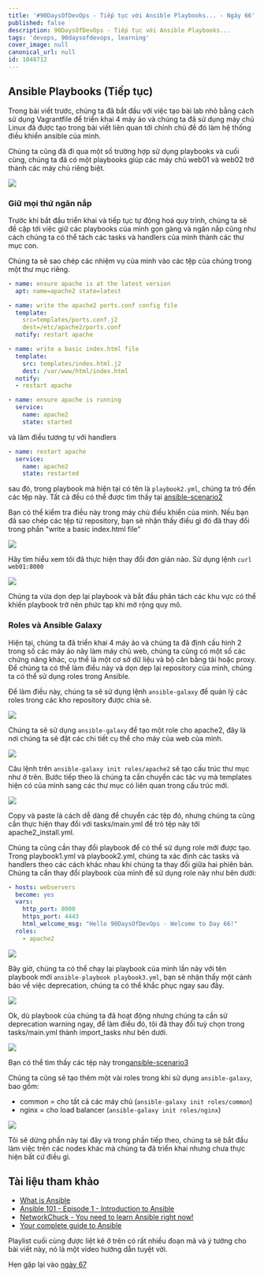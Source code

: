 ```yaml
---
title: '#90DaysOfDevOps - Tiếp tục với Ansible Playbooks... - Ngày 66'
published: false
description: 90DaysOfDevOps - Tiếp tục với Ansible Playbooks...
tags: 'devops, 90daysofdevops, learning'
cover_image: null
canonical_url: null
id: 1048712
---
```


## Ansible Playbooks (Tiếp tục)

Trong bài viết trước, chúng ta đã bắt đầu với việc tạo bài lab nhỏ bằng cách sử dụng Vagrantfile để triển khai 4 máy ảo và chúng ta đã sử dụng máy chủ Linux đã được tạo trong bài viết liên quan tới chính chủ đề đó làm hệ thống điều khiển ansible của mình.

Chúng ta cũng đã đi qua một số trường hợp sử dụng playbooks và cuối cùng, chúng ta đã có một playbooks giúp các máy chủ web01 và web02 trở thành các máy chủ riêng biệt.

![](Images/Day66_config1.png)

### Giữ mọi thứ ngăn nắp

Trước khi bắt đầu triển khai và tiếp tục tự động hoá quy trình, chúng ta sẽ đề cập tới việc giữ các playbooks của mình gọn gàng và ngăn nắp cũng như cách chúng ta có thể tách các tasks và handlers của mình thành các thư mục con.

Chúng ta sẽ sao chép các nhiệm vụ của mình vào các tệp của chúng trong một thư mục riêng.

```Yaml
- name: ensure apache is at the latest version
  apt: name=apache2 state=latest

- name: write the apache2 ports.conf config file
  template:
    src=templates/ports.conf.j2
    dest=/etc/apache2/ports.conf
  notify: restart apache

- name: write a basic index.html file
  template:
    src: templates/index.html.j2
    dest: /var/www/html/index.html
  notify:
  - restart apache

- name: ensure apache is running
  service:
    name: apache2
    state: started
```

và làm điều tương tự với handlers

```Yaml
- name: restart apache
  service:
    name: apache2
    state: restarted
```

sau đó, trong playbook mà hiện tại có tên là `playbook2.yml`, chúng ta trỏ đến các tệp này. Tất cả đều có thể được tìm thấy tại [ansible-scenario2](../../Days/Configmgmt/ansible-scenario2/)

Bạn có thể kiểm tra điều này trong máy chủ điều khiển của mình. Nếu bạn đã sao chép các tệp từ repository, bạn sẽ nhận thấy điều gì đó đã thay đổi trong phần "write a basic index.html file"

![](Images/Day66_config2.png)

Hãy tìm hiểu xem tôi đã thực hiện thay đổi đơn giản nào. Sử dụng lệnh `curl web01:8000`

![](Images/Day66_config3.png)

Chúng ta vừa dọn dẹp lại playbook và bắt đầu phân tách các khu vực có thể khiến playbook trở nên phức tạp khi mở rộng quy mô.

### Roles và Ansible Galaxy

Hiện tại, chúng ta đã triển khai 4 máy ảo và chúng ta đã định cấu hình 2 trong số các máy ảo này làm máy chủ web, chúng ta cũng có một số các chứng năng khác, cụ thể là một cơ sở dữ liệu và bộ cân bằng tải hoặc proxy. Để chúng ta có thể làm điều này và dọn dẹp lại repository của mình, chúng ta có thể sử dụng roles trong Ansible.

Để làm điều này, chúng ta sẽ sử dụng lệnh `ansible-galaxy` để quản lý các roles trong các kho repository được chia sẻ.

![](Images/Day66_config4.png)

Chúng ta sẽ sử dụng `ansible-galaxy` để tạo một role cho apache2, đây là nơi chúng ta sẽ đặt các chi tiết cụ thể cho máy của web của mình.

![](Images/Day66_config5.png)

Câu lệnh trên `ansible-galaxy init roles/apache2` sẽ tạo cấu trúc thư mục như ở trên. Bước tiếp theo là chúng ta cần chuyển các tác vụ mà templates hiện có của mình sang các thư mục có liên quan trong cấu trúc mới.

![](Images/Day66_config6.png)

Copy và paste là cách dễ dàng để chuyển các tệp đó, nhưng chúng ta cũng cần thực hiện thay đổi với tasks/main.yml để trỏ tệp này tới apache2_install.yml.

Chúng ta cũng cần thay đổi playbook để có thể sử dụng role mới được tạo. Trong playbook1.yml và playbook2.yml, chúng ta xác định các tasks và handlers theo các cách khác nhau khi chúng ta thay đổi giữa hai phiên bản. Chúng ta cần thay đổi playbook của mình để sử dụng role này như bên dưới:

```Yaml
- hosts: webservers
  become: yes
  vars:
    http_port: 8000
    https_port: 4443
    html_welcome_msg: "Hello 90DaysOfDevOps - Welcome to Day 66!"
  roles:
    - apache2
```

![](Images/Day66_config7.png)

Bây giờ, chúng ta có thể chạy lại playbook của mình lần này với tên playbook mới `ansible-playbook playbook3.yml`, bạn sẽ nhận thấy một cảnh báo về việc deprecation, chúng ta có thể khắc phục ngay sau đây.

![](Images/Day66_config8.png)

Ok, dù playbook của chúng ta đã hoạt động nhưng chúng ta cần sử deprecation warning ngay, để làm điều đó, tôi đã thay đổi tuỳ chọn trong tasks/main.yml thành import_tasks như bên dưới.

![](Images/Day66_config9.png)

Bạn có thể tìm thấy các tệp này trong[ansible-scenario3](../../Days/Configmgmt/ansible-scenario3)

Chúng ta cũng sẽ tạo thêm một vài roles trong khi sử dụng `ansible-galaxy`, bao gồm:

- common = cho tất cả các máy chủ (`ansible-galaxy init roles/common`)
- nginx = cho load balancer (`ansible-galaxy init roles/nginx`)

![](Images/Day66_config10.png)

Tôi sẽ dừng phần này tại đây và trong phần tiếp theo, chúng ta sẽ bắt đầu làm việc trên các nodes khác mà chúng ta đã triển khai nhưng chưa thực hiện bất cứ điều gì.

## Tài liệu tham khảo

- [What is Ansible](https://www.youtube.com/watch?v=1id6ERvfozo)
- [Ansible 101 - Episode 1 - Introduction to Ansible](https://www.youtube.com/watch?v=goclfp6a2IQ)
- [NetworkChuck - You need to learn Ansible right now!](https://www.youtube.com/watch?v=5hycyr-8EKs&t=955s)
- [Your complete guide to Ansible](https://www.youtube.com/playlist?list=PLnFWJCugpwfzTlIJ-JtuATD2MBBD7_m3u)

Playlist cuối cùng được liệt kê ở trên có rất nhiều đoạn mã và ý tưởng cho bài viết này, nó là một video hướng dẫn tuyệt vời.

Hẹn gặp lại vào [ngày 67](day67.md)
